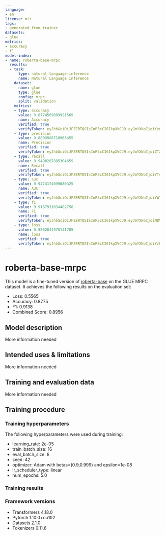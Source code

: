 ```yaml
---
language:
- en
license: mit
tags:
- generated_from_trainer
datasets:
- glue
metrics:
- accuracy
- f1
model-index:
- name: roberta-base-mrpc
  results:
  - task:
      type: natural-language-inference
      name: Natural Language Inference
    dataset:
      name: glue
      type: glue
      config: mrpc
      split: validation
    metrics:
    - type: accuracy
      value: 0.8774509803921569
      name: Accuracy
      verified: true
      verifyToken: eyJhbGciOiJFZERTQSIsInR5cCI6IkpXVCJ9.eyJoYXNoIjoiYzdmODEyMjE4YmRmOTU3M2I1ODE0OWFiNDAzMTdiMDAwNWY5MzA4ZTZkM2IwNTRiZGQ5ZDRiMmEyMGM4ZDFmYyIsInZlcnNpb24iOjF9.w9yMqALfZG7spR6S9DA4JjWcx58TmDcz-58cSWtt7IuPc7XTxD5Ul41oHDsd17MW2hXtysOIMF23VIFmG6s3Bg
    - type: precision
      value: 0.8803986710963455
      name: Precision
      verified: true
      verifyToken: eyJhbGciOiJFZERTQSIsInR5cCI6IkpXVCJ9.eyJoYXNoIjoiZTZlNzNhY2NjYjQyYmM5ODgxOGQ2ZGEzOTExNGI1MjU3ZDU5M2E0YzE5ZjRmNDQ0YzMzNWQzMzUzMzkwYjIwNiIsInZlcnNpb24iOjF9.2D7xCmAnHtu3JxhgxmAVS4IUB6QjcN-5VBTga68if0ZQfww_fQ4RrhA6u2QmG06b2e0HLpSb81Ms_BkvQ1GYAA
    - type: recall
      value: 0.9498207885304659
      name: Recall
      verified: true
      verifyToken: eyJhbGciOiJFZERTQSIsInR5cCI6IkpXVCJ9.eyJoYXNoIjoiYTcyZmEzYzA1NDI2OTU2YzM2ZDQwOWYzODc4NDkzOGZhMmM3MjljMzM5NjE0NTQxZDFjNDk2MTBmNzE3ODE2YSIsInZlcnNpb24iOjF9.W5VriUXKqNxLkuG5nZEZ3cIri0-7Jb1omdivO8gZVz8ejKsUUZgh7_Lxlp5dpPiMYcAb_ZFn5VhkvUi3a3v-BA
    - type: auc
      value: 0.9474174099080325
      name: AUC
      verified: true
      verifyToken: eyJhbGciOiJFZERTQSIsInR5cCI6IkpXVCJ9.eyJoYXNoIjoiYWYyNGNlNTYxYTBjODU4Mzc4OGQ1ODEyOTEzMTZmMTJjNDJiOTg3NTM3MjgxNDlkMTU1NDU4ZmEyNmJlNmIxMyIsInZlcnNpb24iOjF9.Ps6oFgV_GVAn6-qVR6ips2V3QPris_tw9P3KjaeAs4R6ZQKpq_gAo60lCOG8l2UFLlDz1rHtiTNI8ErLFRtHAQ
    - type: f1
      value: 0.9137931034482758
      name: F1
      verified: true
      verifyToken: eyJhbGciOiJFZERTQSIsInR5cCI6IkpXVCJ9.eyJoYXNoIjoiNDVmMWUzZmU0OTFlODIzZGQwZTcwMjEyNjc3MzA2MjMzMmZjYWJhYzc3MDBiNjg5ZjE0YTQ3ZjkyZmFmYjBjYiIsInZlcnNpb24iOjF9.IlmOiHR12pik2JktSHBpwpPZOq5CjlFmZD1KlYGnFSZExhCQt_XSFk6pzYaG_ckvO9-H0ktpvpSY0LbD6iSHBQ
    - type: loss
      value: 0.5562044978141785
      name: loss
      verified: true
      verifyToken: eyJhbGciOiJFZERTQSIsInR5cCI6IkpXVCJ9.eyJoYXNoIjoiYzk0ODEyMTEwNDhkYTZmY2JhNTUzMjRmZGJjYmUwZGNkZTNiZDBlMzdmZGM3NTQwNmRjNmE2MTk1NWIwMzFmYSIsInZlcnNpb24iOjF9.W3XQdn-RsmqKYIZJ47y18iYU6FjQp11fpEY8DWkh0RaWyDAK5Jwkwjqir7-LvgRJgMT7ZbaVRY4I2ozEBo_3Bg
---
```


<!-- This model card has been generated automatically according to the information the Trainer had access to. You
should probably proofread and complete it, then remove this comment. -->

# roberta-base-mrpc

This model is a fine-tuned version of [roberta-base](https://huggingface.co/roberta-base) on the GLUE MRPC dataset.
It achieves the following results on the evaluation set:
- Loss: 0.5565
- Accuracy: 0.8775
- F1: 0.9138
- Combined Score: 0.8956

## Model description

More information needed

## Intended uses & limitations

More information needed

## Training and evaluation data

More information needed

## Training procedure

### Training hyperparameters

The following hyperparameters were used during training:
- learning_rate: 2e-05
- train_batch_size: 16
- eval_batch_size: 8
- seed: 42
- optimizer: Adam with betas=(0.9,0.999) and epsilon=1e-08
- lr_scheduler_type: linear
- num_epochs: 5.0

### Training results



### Framework versions

- Transformers 4.18.0
- Pytorch 1.10.0+cu102
- Datasets 2.1.0
- Tokenizers 0.11.6
